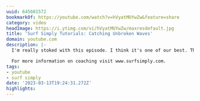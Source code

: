 ```yaml
---
uuid: 645601572
bookmarkOf: https://youtube.com/watch?v=hVyatMUYwZw&feature=share
category: video
headImage: https://i.ytimg.com/vi/hVyatMUYwZw/maxresdefault.jpg
title: 'Surf Simply Tutorials: Catching Unbroken Waves'
domain: youtube.com
description: |-
  I'm really stoked with this episode. I think it's one of our best. The timing is going to be different on every wave but this episode will give you a clear idea about what you should be thinking about when making that transition from surfing in the white water to surfing out the back. It's also really useful for surfers struggling to get their head around catching steeper waves.

  For more information on coaching visit www.surfsimply.com.
tags:
- youtube
- surf simply
date: '2023-03-13T19:24:31.272Z'
highlights: 
---
```



